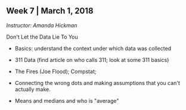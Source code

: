 ## Week 7 | March 1, 2018
*Instructor: Amanda Hickman*

Don't Let the Data Lie To You

* Basics: understand the context under which data was collected

* 311 Data (find article on who calls 311; look at some 311 basics)

* The Fires (Joe Flood); Compstat;

* Connecting the wrong dots and making assumptions that you can't actually make.

* Means and medians and who is "average"
